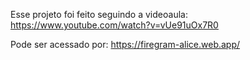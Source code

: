 Esse projeto foi feito seguindo a videoaula: https://www.youtube.com/watch?v=vUe91uOx7R0

Pode ser acessado por: https://firegram-alice.web.app/
